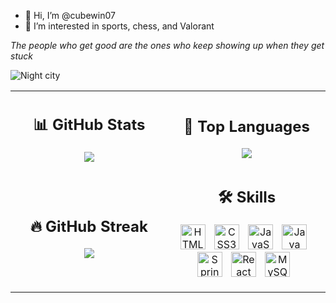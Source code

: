 - 👋 Hi, I’m @cubewin07  
- 👀 I’m interested in sports, chess, and Valorant  

*The people who get good are the ones who keep showing up when they get stuck*  

![Night city](https://i.pinimg.com/originals/8c/f6/06/8cf60608f95bfae20a9e78884e1a33cb.gif)

<table>
  <tr>
    <td align="center" width="50%">
      <h2>📊 GitHub Stats</h2>
      <img src="https://github-readme-stats.vercel.app/api?username=cubewin07&show_icons=true&theme=tokyonight" />
    </td>
    <td align="center" width="50%">
      <h2>🧠 Top Languages</h2>
      <img src="https://github-readme-stats.vercel.app/api/top-langs/?username=cubewin07&layout=compact&theme=tokyonight" />
    </td>
  </tr>
  <tr>
    <td align="center">
      <h2>🔥 GitHub Streak</h2>
      <img src="https://streak-stats.demolab.com?user=cubewin07&theme=tokyonight" />
    </td>
    <td align="center">
      <h2>🛠 Skills</h2>
      <p align="center">
        <img src="https://cdn.jsdelivr.net/gh/devicons/devicon/icons/html5/html5-original-wordmark.svg" width="40" title="HTML5" style="margin-right:10px;"/>
        <img src="https://cdn.jsdelivr.net/gh/devicons/devicon/icons/css3/css3-original-wordmark.svg" width="40" title="CSS3" style="margin-right:10px;"/>
        <img src="https://cdn.jsdelivr.net/gh/devicons/devicon/icons/javascript/javascript-original.svg" width="40" title="JavaScript" style="margin-right:10px;"/>
        <img src="https://cdn.jsdelivr.net/gh/devicons/devicon/icons/java/java-original-wordmark.svg" width="40" title="Java" style="margin-right:10px;"/>
        <img src="https://cdn.jsdelivr.net/gh/devicons/devicon/icons/spring/spring-original-wordmark.svg" width="40" title="Spring Boot" style="margin-right:10px;"/>
        <img src="https://cdn.jsdelivr.net/gh/devicons/devicon/icons/react/react-original-wordmark.svg" width="40" title="React" style="margin-right:10px;"/>
        <img src="https://cdn.jsdelivr.net/gh/devicons/devicon/icons/mysql/mysql-original-wordmark.svg" width="40" title="MySQL" style="margin-right:10px;"/>
      </p>
    </td>
  </tr>
</table>
